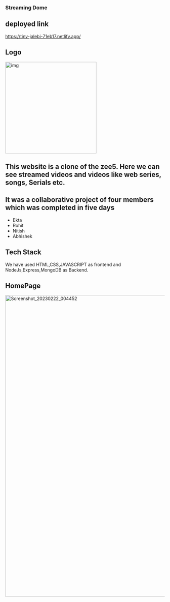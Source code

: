 ### Streaming Dome


## deployed link
 https://tiny-jalebi-71eb17.netlify.app/

## Logo
<img width="288" alt="img" src="https://user-images.githubusercontent.com/51295793/220435421-a7b7b27d-e7eb-452b-90d2-ba4ffbd347c9.png">

## This website is a clone of the zee5.  Here we can see streamed videos and videos like web series, songs, Serials etc.
## It was a collaborative project of four members which was completed in five days

- Ekta
- Rohit
- Nitish
- Abhishek

## Tech Stack
 We have used HTML,CSS,JAVASCRIPT as frontend and NodeJs,Express,MongoDB as Backend.
 
 ## HomePage
 <img width="949" alt="Screenshot_20230222_004452" src="https://user-images.githubusercontent.com/51295793/220437896-d8a84ea8-f4cb-4c2d-9cdb-05647e1cfd4f.png">



 
 

